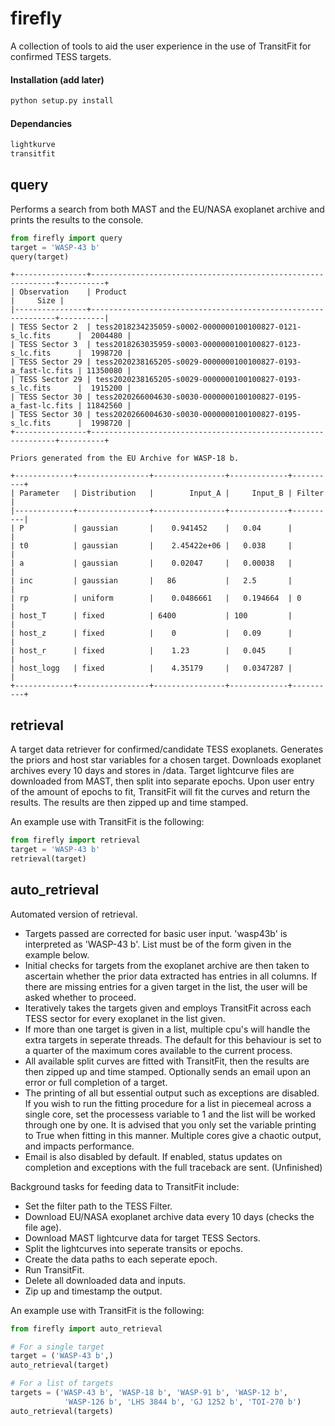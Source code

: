 # firefly

A collection of tools to aid the user experience in the use of
TransitFit for confirmed TESS targets.

#### Installation (add later)
```bash
python setup.py install
```

#### Dependancies
```python
lightkurve
transitfit
```

## query

Performs a search from both MAST and the EU/NASA exoplanet
archive and prints the results to the console.

```python
from firefly import query
target = 'WASP-43 b'
query(target)
```
```
+----------------+--------------------------------------------------------------+----------+
| Observation    | Product                                                      |     Size |
|----------------+--------------------------------------------------------------+----------|
| TESS Sector 2  | tess2018234235059-s0002-0000000100100827-0121-s_lc.fits      |  2004480 |
| TESS Sector 3  | tess2018263035959-s0003-0000000100100827-0123-s_lc.fits      |  1998720 |
| TESS Sector 29 | tess2020238165205-s0029-0000000100100827-0193-a_fast-lc.fits | 11350080 |
| TESS Sector 29 | tess2020238165205-s0029-0000000100100827-0193-s_lc.fits      |  1915200 |
| TESS Sector 30 | tess2020266004630-s0030-0000000100100827-0195-a_fast-lc.fits | 11842560 |
| TESS Sector 30 | tess2020266004630-s0030-0000000100100827-0195-s_lc.fits      |  1998720 |
+----------------+--------------------------------------------------------------+----------+

Priors generated from the EU Archive for WASP-18 b.

+-------------+----------------+----------------+-------------+----------+
| Parameter   | Distribution   |        Input_A |     Input_B | Filter   |
|-------------+----------------+----------------+-------------+----------|
| P           | gaussian       |    0.941452    |   0.04      |          |
| t0          | gaussian       |    2.45422e+06 |   0.038     |          |
| a           | gaussian       |    0.02047     |   0.00038   |          |
| inc         | gaussian       |   86           |   2.5       |          |
| rp          | uniform        |    0.0486661   |   0.194664  | 0        |
| host_T      | fixed          | 6400           | 100         |          |
| host_z      | fixed          |    0           |   0.09      |          |
| host_r      | fixed          |    1.23        |   0.045     |          |
| host_logg   | fixed          |    4.35179     |   0.0347287 |          |
+-------------+----------------+----------------+-------------+----------+
 ```

## retrieval

A target data retriever for confirmed/candidate TESS exoplanets.
Generates the priors and host star variables for a chosen target.
Downloads exoplanet archives every 10 days and stores in /data.
Target lightcurve files are downloaded from MAST, then split into 
separate epochs. Upon user entry of the amount of epochs to fit,
TransitFit will fit the curves and return the results. The results
are then zipped up and time stamped.

An example use with TransitFit is the following:
```python
from firefly import retrieval
target = 'WASP-43 b'
retrieval(target)
```

## auto_retrieval

Automated version of retrieval.
- Targets passed are corrected for basic user input. 'wasp43b' is
interpreted as 'WASP-43 b'. List must be of the form given in the example below.
- Initial checks for targets from the exoplanet archive are then taken to ascertain 
whether the prior data extracted has entries in all columns. If there are missing
entries for a given target in the list, the user will be asked whether to proceed.
- Iteratively takes the targets given and employs TransitFit across each TESS sector 
for every exoplanet in the list given.
- If more than one target is given in a list, multiple cpu's will handle the extra
targets in seperate threads. The default for this behaviour is set to a
quarter of the maximum cores available to the current process.
- All available split curves are fitted with TransitFit, then the results
are then zipped up and time stamped. Optionally sends an email upon an error or 
full completion of a target.
- The printing of all but essential output such as exceptions are disabled. 
If you wish to run the fitting procedure for a list in piecemeal across a 
single core, set the processess variable to 1 and the list will be worked 
through one by one. It is advised that you only set the variable printing 
to True when fitting in this manner. Multiple cores give a chaotic output, 
and impacts performance.
- Email is also disabled by default. If enabled, status updates on completion
and exceptions with the full traceback are sent. (Unfinished)

Background tasks for feeding data to TransitFit include:
- Set the filter path to the TESS Filter.
- Download EU/NASA exoplanet archive data every 10 days (checks the file age).
- Download MAST lightcurve data for target TESS Sectors.
- Split the lightcurves into seperate transits or epochs.
- Create the data paths to each seperate epoch.
- Run TransitFit.
- Delete all downloaded data and inputs.
- Zip up and timestamp the output.

An example use with TransitFit is the following:
```python
from firefly import auto_retrieval

# For a single target
target = ('WASP-43 b',)
auto_retrieval(target)

# For a list of targets
targets = ('WASP-43 b', 'WASP-18 b', 'WASP-91 b', 'WASP-12 b',
            'WASP-126 b', 'LHS 3844 b', 'GJ 1252 b', 'TOI-270 b')
auto_retrieval(targets)
```

